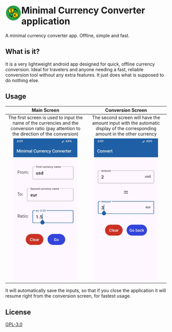 # <img src="./app/src/main/res/mipmap-xxxhdpi/ic_launcher_round.webp" alt="App logo" width="50" height="50" align="left" style="margin"> Minimal Currency Converter application

A minimal currency converter app. Offline, simple and fast.

## What is it?
It is a very lightweight android app designed for quick, offline currency conversion.
Ideal for travelers and anyone needing a fast, reliable conversion tool without any extra features.
It just does what is supposed to do nothing else.

## Usage
| Main Screen | Conversion Screen |
|:---:|:---:|
| The first screen is used to input the name of the currencies and the conversion ratio (pay attention to the direction of the conversion) | The second screen will have the amount input with the automatic display of the corresponding amount in the other currency |
| <img src="./metadata/en-US/images/phoneScreenshots/main_screen.jpg" alt="Main screen" width="200" /> | <img src="./metadata/en-US/images/phoneScreenshots/convert_screen.jpg" alt="Convert screen" width="200" /> |

It will automatically save the inputs, so that if you close the application it will resume right from the conversion screen, for fastest usage.

## License
[GPL-3.0](LICENSE)
